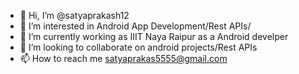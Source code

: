 - 👋 Hi, I’m @satyaprakash12
- 👀 I’m interested in Android App Development/Rest APIs/
- 🌱 I’m currently working as IIIT Naya Raipur as a Android develper
- 💞️ I’m looking to collaborate on android projects/Rest APIs
- 📫 How to reach me satyaprakas5555@gmail.com

<!---
satyaprakash12/satyaprakash12 is a ✨ special ✨ repository because its `README.md` (this file) appears on your GitHub profile.
You can click the Preview link to take a look at your changes.
--->
